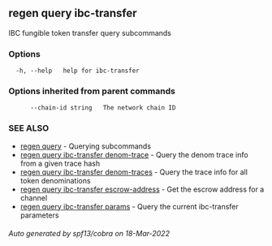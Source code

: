 ## regen query ibc-transfer

IBC fungible token transfer query subcommands

### Options

```
  -h, --help   help for ibc-transfer
```

### Options inherited from parent commands

```
      --chain-id string   The network chain ID
```

### SEE ALSO

* [regen query](regen_query.md)	 - Querying subcommands
* [regen query ibc-transfer denom-trace](regen_query_ibc-transfer_denom-trace.md)	 - Query the denom trace info from a given trace hash
* [regen query ibc-transfer denom-traces](regen_query_ibc-transfer_denom-traces.md)	 - Query the trace info for all token denominations
* [regen query ibc-transfer escrow-address](regen_query_ibc-transfer_escrow-address.md)	 - Get the escrow address for a channel
* [regen query ibc-transfer params](regen_query_ibc-transfer_params.md)	 - Query the current ibc-transfer parameters

###### Auto generated by spf13/cobra on 18-Mar-2022
